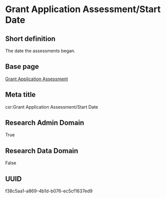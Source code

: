 # Grant Application Assessment/Start Date
## Short definition
The date the assessments began.
## Base page
[Grant Application Assessment](https://github.com/EuroCRIS/CASRAI-Dictionairies/blob/main/Objects/Grant%20Application%20Assessment.md)
## Meta title
csr:Grant Application Assessment/Start Date
## Research Admin Domain
True
## Research Data Domain
False
## UUID
f38c5aa1-a869-4b1d-b076-ec5cf1637ed9
